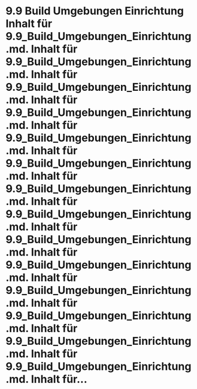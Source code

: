 # 9.9 Build Umgebungen Einrichtung Inhalt für 9.9_Build_Umgebungen_Einrichtung.md. Inhalt für 9.9_Build_Umgebungen_Einrichtung.md. Inhalt für 9.9_Build_Umgebungen_Einrichtung.md. Inhalt für 9.9_Build_Umgebungen_Einrichtung.md. Inhalt für 9.9_Build_Umgebungen_Einrichtung.md. Inhalt für 9.9_Build_Umgebungen_Einrichtung.md. Inhalt für 9.9_Build_Umgebungen_Einrichtung.md. Inhalt für 9.9_Build_Umgebungen_Einrichtung.md. Inhalt für 9.9_Build_Umgebungen_Einrichtung.md. Inhalt für 9.9_Build_Umgebungen_Einrichtung.md. Inhalt für 9.9_Build_Umgebungen_Einrichtung.md. Inhalt für 9.9_Build_Umgebungen_Einrichtung.md. Inhalt für 9.9_Build_Umgebungen_Einrichtung.md. Inhalt für 9.9_Build_Umgebungen_Einrichtung.md. Inhalt für...